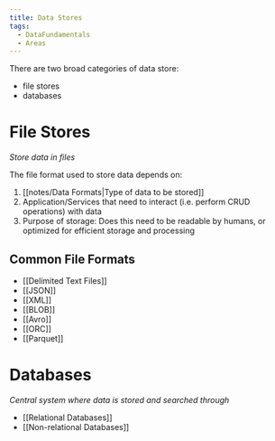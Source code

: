 ```yaml
---
title: Data Stores
tags:
  - DataFundamentals
  - Areas
---
```

There are two broad categories of data store:
- file stores
- databases
# File Stores
*Store data in files*

The file format used to store data depends on:
1. [[notes/Data Formats|Type of data to be stored]]
2. Application/Services that need to interact (i.e. perform CRUD operations) with data
3. Purpose of storage: Does this need to be readable by humans, or optimized for efficient storage and processing
## Common File Formats
- [[Delimited Text Files]]
- [[JSON]]
- [[XML]]
- [[BLOB]]
- [[Avro]]
- [[ORC]]
- [[Parquet]]
# Databases
*Central system where data is stored and searched through*
- [[Relational Databases]]
- [[Non-relational Databases]]